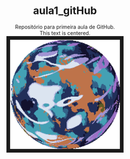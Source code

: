 # <center> aula1_gitHub </center>
<center>Repositório para primeira aula de GitHub.</center>

<center>This text is centered.</center>

<div align="center"><img controls autoplay src="./1739591070.gif" 
alt="" width="300" height="300" border="10" /></div>

